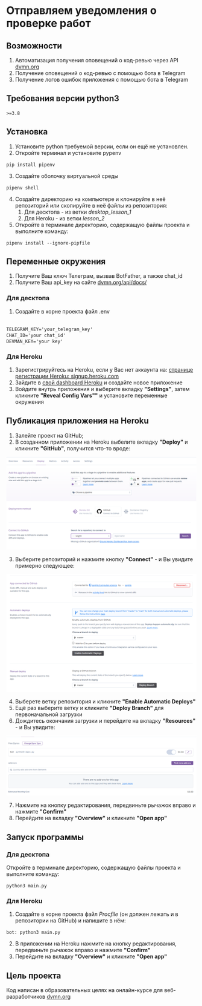 # Отправляем уведомления о проверке работ
## Возможности
1. Автоматизация получения оповещений о код-ревью через API [dvmn.org](https://dvmn.org)
2. Получение оповещений о код-ревью с помощью бота в Telegram
3. Получение логов ошибок приложения с помощью бота в Telegram

## Требования версии python3
```
>=3.8
```
## Установка
1) Установите python требуемой версии, если он ещё не установлен.
2) Откройте терминал и установите pypenv
```
pip install pipenv
```
3) Создайте оболочку виртуальной среды
```
pipenv shell
```
4) Создайте директорию на компьютере и клонируйте в неё репозиторий или скопируйте в неё файлы из репозитория:
   1) Для десктопа - из ветки *desktop_lesson_1*
   2) Для Heroku - из ветки *lesson_2*
5) Откройте в терминале директорию, содержащую файлы проекта и выполните команду:
```
pipenv install --ignore-pipfile
```

## Переменные окружения
1) Получите Ваш ключ Телеграм, вызвав BotFather, а также chat_id
2) Получите Ваш api_key на сайте [dvmn.org/api/docs/](https://dvmn.org/api/docs/)
### Для десктопа
1) Создайте в корне проекта файл .env

```dotenv

TELEGRAM_KEY='your_telegram_key'
CHAT_ID='your chat_id'
DEVMAN_KEY='your key' 
```
### Для Heroku
1) Зарегистрируйтесь на Heroku, если у Вас нет аккаунта на: [странице регистрации Heroku: signup.heroku.com](https://signup.heroku.com/)
2) Зайдите в [свой dashboard Heroku](https://dashboard.heroku.com/apps) и создайте новое приложение
3) Войдите внутрь приложения и выберите вкладку **"Settings"**, затем кликните **"Reveal Config Vars""** и установите переменные окружения

## Публикация приложения на Heroku
1) Залейте проект на GitHub;
2) В созданном приложении на Heroku выбелите вкладку **"Deploy"** и кликните **"GitHub"**, получится что-то вроде:

![deploy_1](readme_files/deploy_1.png?raw=true "деплой 1")

3) Выберите репозиторий и нажмите кнопку **"Connect"** - и Вы увидите примерно следующее:

![deploy_2](readme_files/deploy_2.png?raw=true "деплой 2")

4) Выберете ветку репозитория и кликните **"Enable Automatic Deploys"**
5) Ещё раз выберите ветку и кликните **"Deploy Branch"** для первоначальной загрузки
6) Дождитесь окончания загрузки и перейдите на вкладку **"Resources"** - и Вы увидите:

![deploy_3](readme_files/deploy_3.png?raw=true "деплой 3")

7) Нажмите на кнопку редактирования, передвиньте рычажок вправо и нажмите **"Confirm"**
8) Перейдите на вкладку **"Overview"** и кликните **"Open app"**

## Запуск программы
### Для десктопа
Откройте в терминале директорию, содержащую файлы проекта и выполните команду:
```
python3 main.py
```
### Для Heroku
1) Создайте в корне проекта файл *Procfile* (он должен лежать и в репозитории на GitHub) и напишите в нём:
```
bot: python3 main.py
```
2) В приложении на Heroku нажмите на кнопку редактирования, передвиньте рычажок вправо и нажмите **"Confirm"**
3) Перейдите на вкладку **"Overview"** и кликните **"Open app"**


## Цель проекта
Код написан в образовательных целях на онлайн-курсе для веб-разработчиков [dvmn.org](https://dvmn.org)